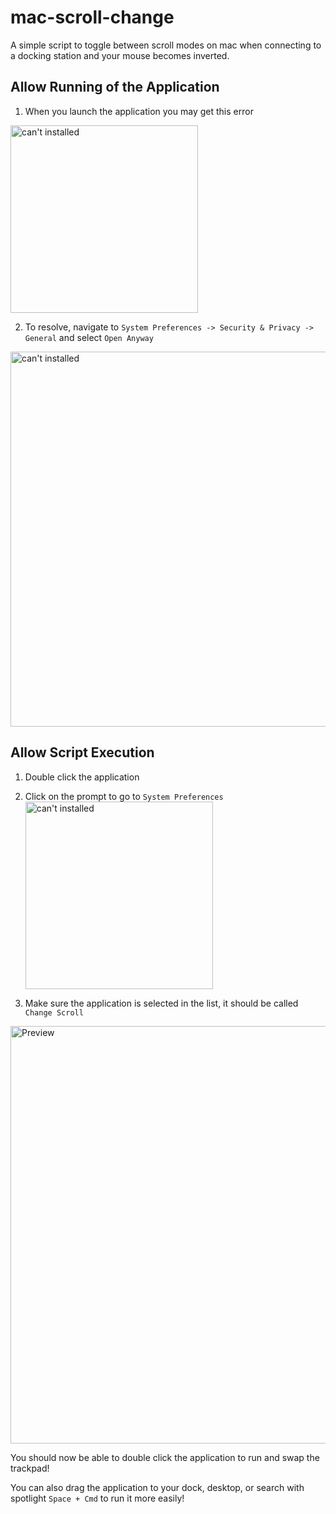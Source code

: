 # mac-scroll-change
A simple script to toggle between scroll modes on mac when connecting to a docking station and your mouse becomes inverted. 


## Allow Running of the Application
1. When you launch the application you may get this error <br>

<img width="300" alt="can't installed" src="https://github.com/tobymoore164/mac-scroll-change/assets/5429520/ad41ee9e-680e-4c94-8113-4bd427b4860c" > <br>

2. To resolve, navigate to `System Preferences -> Security & Privacy -> General` and select `Open Anyway`

<img width="600" alt="can't installed" src="https://github.com/tobymoore164/mac-scroll-change/assets/5429520/373cffdd-6563-4e2a-a69b-895177fee344" > <br>

## Allow Script Execution
1. Double click the application
2. Click on the prompt to go to `System Preferences` <br>
<img width="300" alt="can't installed" src="https://github.com/tobymoore164/mac-scroll-change/assets/5429520/40216ae1-00a0-4cb6-8d3e-4378ebb2087b" > <br>

3. Make sure the application is selected in the list, it should be called `Change Scroll`

<img width="668" alt="Preview" src="https://github.com/tobymoore164/mac-scroll-change/assets/5429520/ed6be2a9-a836-4f35-90b8-70f5ca051b97">

You should now be able to double click the application to run and swap the trackpad!

You can also drag the application to your dock, desktop, or search with spotlight `Space + Cmd` to run it more easily!
